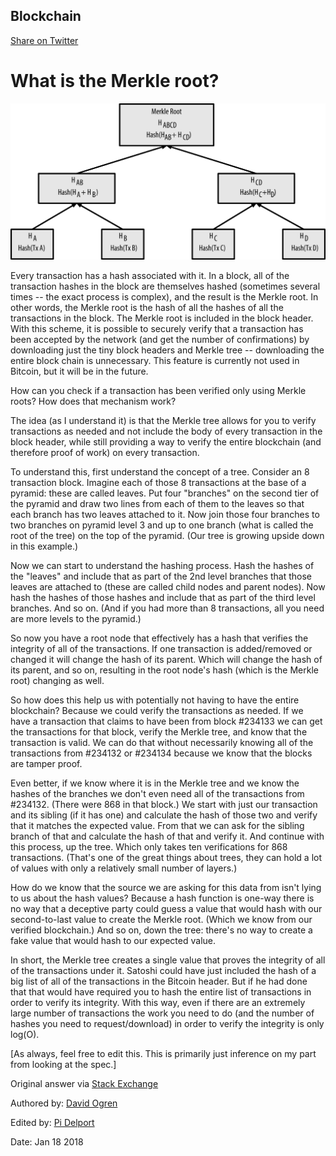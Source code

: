 ## Blockchain

[Share on Twitter](http://twitter.com/share?text=Blockchain%202%20via%20@pitsolu&url=https://pitsolu.github.io/static/redirects/articles-dev/blog3.md.html)

What is the Merkle root?
===

![Merkel Tree](../../images/merkle-tree.png)

Every transaction has a hash associated with it. In a block, all of the transaction hashes in the block are themselves hashed (sometimes several times -- the exact process is complex), and the result is the Merkle root. In other words, the Merkle root is the hash of all the hashes of all the transactions in the block. The Merkle root is included in the block header. With this scheme, it is possible to securely verify that a transaction has been accepted by the network (and get the number of confirmations) by downloading just the tiny block headers and Merkle tree -- downloading the entire block chain is unnecessary. This feature is currently not used in Bitcoin, but it will be in the future.

How can you check if a transaction has been verified only using Merkle roots? How does that mechanism work?

The idea (as I understand it) is that the Merkle tree allows for you to verify transactions as needed and not include the body of every transaction in the block header, while still providing a way to verify the entire blockchain (and therefore proof of work) on every transaction.

To understand this, first understand the concept of a tree. Consider an 8 transaction block. Imagine each of those 8 transactions at the base of a pyramid: these are called leaves. Put four "branches" on the second tier of the pyramid and draw two lines from each of them to the leaves so that each branch has two leaves attached to it. Now join those four branches to two branches on pyramid level 3 and up to one branch (what is called the root of the tree) on the top of the pyramid. (Our tree is growing upside down in this example.)

Now we can start to understand the hashing process. Hash the hashes of the "leaves" and include that as part of the 2nd level branches that those leaves are attached to (these are called child nodes and parent nodes). Now hash the hashes of those hashes and include that as part of the third level branches. And so on. (And if you had more than 8 transactions, all you need are more levels to the pyramid.)

So now you have a root node that effectively has a hash that verifies the integrity of all of the transactions. If one transaction is added/removed or changed it will change the hash of its parent. Which will change the hash of its parent, and so on, resulting in the root node's hash (which is the Merkle root) changing as well.

So how does this help us with potentially not having to have the entire blockchain? Because we could verify the transactions as needed. If we have a transaction that claims to have been from block #234133 we can get the transactions for that block, verify the Merkle tree, and know that the transaction is valid. We can do that without necessarily knowing all of the transactions from #234132 or #234134 because we know that the blocks are tamper proof.

Even better, if we know where it is in the Merkle tree and we know the hashes of the branches we don't even need all of the transactions from #234132. (There were 868 in that block.) We start with just our transaction and its sibling (if it has one) and calculate the hash of those two and verify that it matches the expected value. From that we can ask for the sibling branch of that and calculate the hash of that and verify it. And continue with this process, up the tree. Which only takes ten verifications for 868 transactions. (That's one of the great things about trees, they can hold a lot of values with only a relatively small number of layers.)

How do we know that the source we are asking for this data from isn't lying to us about the hash values? Because a hash function is one-way there is no way that a deceptive party could guess a value that would hash with our second-to-last value to create the Merkle root. (Which we know from our verified blockchain.) And so on, down the tree: there's no way to create a fake value that would hash to our expected value.

In short, the Merkle tree creates a single value that proves the integrity of all of the transactions under it. Satoshi could have just included the hash of a big list of all of the transactions in the Bitcoin header. But if he had done that that would have required you to hash the entire list of transactions in order to verify its integrity. With this way, even if there are an extremely large number of transactions the work you need to do (and the number of hashes you need to request/download) in order to verify the integrity is only log(O).

[As always, feel free to edit this. This is primarily just inference on my part from looking at the spec.]

Original answer via [Stack Exchange](https://bitcoin.stackexchange.com/questions/10479/what-is-the-merkle-root)

Authored by: [David Ogren](https://bitcoin.stackexchange.com/users/3439/david-ogren)

Edited by: [Pi Delport](https://bitcoin.stackexchange.com/users/9529/pi-delport)

Date: Jan 18 2018